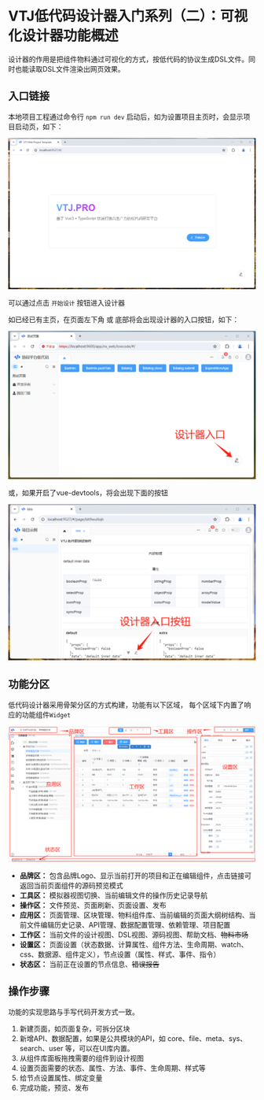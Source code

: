 # VTJ低代码设计器入门系列（二）：可视化设计器功能概述

设计器的作用是把组件物料通过可视化的方式，按低代码的协议生成DSL文件。同时也能读取DSL文件渲染出网页效果。

## 入口链接

本地项目工程通过命令行 `npm run dev` 启动后，如为设置项目主页时，会显示项目启动页，如下：

![startup](../../assets//startup.png)

可以通过点击 `开始设计` 按钮进入设计器

如已经已有主页，在页面左下角 或 底部将会出现设计器的入口按钮，如下：

![](../../assets/newpearl/3.png)

或，如果开启了vue-devtools，将会出现下面的按钮

![](../../assets/designer/3.png)

## 功能分区

低代码设计器采用骨架分区的方式构建，功能有以下区域， 每个区域下内置了响应的功能组件`Widget`

![](../../assets/newpearl/5.png)

- **品牌区：** 包含品牌Logo、显示当前打开的项目和正在编辑组件，点击链接可返回当前页面组件的源码预览模式
- **工具区：** 模拟器视图切换、当前编辑文件的操作历史记录导航
- **操作区：** 文件预览、页面刷新、页面设置、发布
- **应用区：** 页面管理、区块管理、物料组件库、当前编辑的页面大纲树结构、当前文件编辑历史记录、API管理、数据配置管理、依赖管理、项目配置
- **工作区：** 当前文件的设计视图、DSL视图、源码视图、帮助文档、~~物料市场~~
- **设置区：** 页面设置（状态数据、计算属性、组件方法、生命周期、watch、css、数据源、组件定义），节点设置（属性、样式、事件、指令）
- **状态区：** 当前正在设置的节点信息、~~错误报告~~

## 操作步骤

功能的实现思路与手写代码开发方式一致。

1. 新建页面，如页面复杂，可拆分区块
1. 新增API、数据配置，如果是公共模块的API，如 core、file、meta、sys、search、user 等，可以在UI库内置。
1. 从组件库面板拖拽需要的组件到设计视图
1. 设置页面需要的状态、属性、方法、事件、生命周期、样式等
1. 给节点设置属性、绑定变量
1. 完成功能，预览、发布
